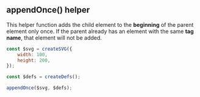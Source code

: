 ## appendOnce() helper

This helper function adds the child element to the **beginning** of the parent element only once. If the parent already has an element with the same **tag name**, that element will not be added.

```js
const $svg = createSVG({
    width: 100,
    height: 200,
});

const $defs = createDefs();

appendOnce($svg, $defs);
```